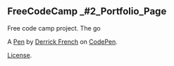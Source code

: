 FreeCodeCamp _#2_Portfolio_Page
-------------------------------
Free code camp project. The go

A [Pen](https://codepen.io/THExCEO/pen/LQoYPP) by [Derrick French](https://codepen.io/THExCEO) on [CodePen](https://codepen.io).

[License](https://codepen.io/THExCEO/pen/LQoYPP/license).
